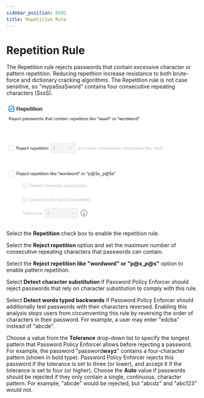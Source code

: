 ```yaml
---
sidebar_position: 6591
title: Repetition Rule
---
```


# Repetition Rule

The Repetition rule rejects passwords that contain excessive character or pattern repetition. Reducing repetition increase resistance to both brute-force and dictionary cracking algorithms. The Repetition rule is not case sensitive, so "mypaSssSword" contains four consecutive repeating characters (SssS).

![Repetition Rule](../../../../../static/images/PasswordPolicyEnforcer_11.0/Content/Resources/Images/PasswordPolicyEnforcer/Admin/Policies/repetition.png "Repetition Rule")

Select the **Repetition** check box to enable the repetition rule.

Select the **Reject repetition** option and set the maximum number of consecutive repeating characters that passwords can contain.

Select the **Reject repetition like "wordword" or "p@$s\_p@$s"** option to enable pattern repetition.

Select **Detect character substitution** if Password Policy Enforcer should reject passwords that rely on character substitution to comply with this rule.

Select **Detect words typed backwards** if Password Policy Enforcer should additionally test passwords with their characters reversed. Enabling this analysis stops users from circumventing this rule by reversing the order of characters in their password. For example, a user may enter "edcba" instead of "abcde".

Choose a value from the **Tolerance** drop-down list to specify the longest pattern that Password Policy Enforcer allows before rejecting a password. For example, the password "password**wxyz**" contains a four-character pattern (shown in bold type). Password Policy Enforcer rejects this password if the tolerance is set to three (or lower), and accept it if the tolerance is set to four (or higher). Choose the **Auto** value if passwords should be rejected if they only contain a single, continuous, character pattern. For example, "abcde" would be rejected, but "abcdz" and "abc123" would not.